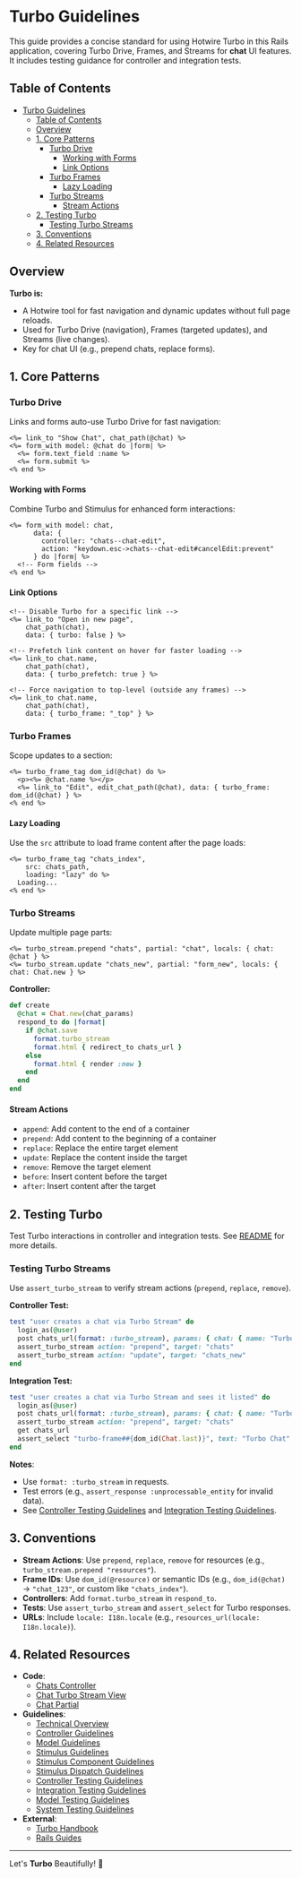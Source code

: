 <!--
---
title: "Turbo Guidelines"
description: "Concise guidelines for using Hotwire Turbo in this Rails application"
updated: "2025-05-15 10:23:00"
status: "Done 🤎"
contributors:
  - username: aindy
    ai: false
  - username: xai-grok-3
    ai: true
  - username: openai-gpt-4o
    ai: true
pillar: "Architecture"
tags: ["rails", "turbo", "hotwire", "architecture"]
related_docs:
  - path: "/app/controllers/chats_controller.rb"
  - path: "/app/views/chats/create.turbo_stream.erb"
  - path: "/app/views/chats/_chat.html.erb"
  - path: "/docs/architecture/technical-overview.md"
  - path: "/docs/architecture/controller-guidelines.md"
  - path: "/docs/architecture/model-guidelines.md"
  - path: "/docs/architecture/stimulus-guidelines.md"
  - path: "/docs/architecture/stimulus-component-guidelines.md"
  - path: "/docs/architecture/stimulus-dispatch-guidelines.md"
  - path: "/docs/testing/controller-testing-guidelines.md"
  - path: "/docs/testing/integration-testing-guidelines.md"
  - path: "/docs/testing/model-testing-guidelines.md"
  - path: "/docs/testing/system-testing-guidelines.md"
---
-->

# Turbo Guidelines

This guide provides a concise standard for using Hotwire Turbo in this Rails application, covering Turbo Drive, Frames, and Streams for **chat** UI features. It includes testing guidance for controller and integration tests.

## Table of Contents
- [Turbo Guidelines](#turbo-guidelines)
  - [Table of Contents](#table-of-contents)
  - [Overview](#overview)
  - [1. Core Patterns](#1-core-patterns)
    - [Turbo Drive](#turbo-drive)
      - [Working with Forms](#working-with-forms)
      - [Link Options](#link-options)
    - [Turbo Frames](#turbo-frames)
      - [Lazy Loading](#lazy-loading)
    - [Turbo Streams](#turbo-streams)
      - [Stream Actions](#stream-actions)
  - [2. Testing Turbo](#2-testing-turbo)
    - [Testing Turbo Streams](#testing-turbo-streams)
  - [3. Conventions](#3-conventions)
  - [4. Related Resources](#4-related-resources)

## Overview

**Turbo is:**
- A Hotwire tool for fast navigation and dynamic updates without full page reloads.
- Used for Turbo Drive (navigation), Frames (targeted updates), and Streams (live changes).
- Key for chat UI (e.g., prepend chats, replace forms).


## 1. Core Patterns

### Turbo Drive
Links and forms auto-use Turbo Drive for fast navigation:
```erb
<%= link_to "Show Chat", chat_path(@chat) %>
<%= form_with model: @chat do |form| %>
  <%= form.text_field :name %>
  <%= form.submit %>
<% end %>
```

#### Working with Forms
Combine Turbo and Stimulus for enhanced form interactions:

```erb
<%= form_with model: chat, 
      data: {
        controller: "chats--chat-edit",
        action: "keydown.esc->chats--chat-edit#cancelEdit:prevent"
      } do |form| %>
  <!-- Form fields -->
<% end %>
```

#### Link Options
```erb
<!-- Disable Turbo for a specific link -->
<%= link_to "Open in new page", 
    chat_path(chat), 
    data: { turbo: false } %>

<!-- Prefetch link content on hover for faster loading -->
<%= link_to chat.name, 
    chat_path(chat), 
    data: { turbo_prefetch: true } %>

<!-- Force navigation to top-level (outside any frames) -->
<%= link_to chat.name, 
    chat_path(chat), 
    data: { turbo_frame: "_top" } %>
```

### Turbo Frames
Scope updates to a section:
```erb
<%= turbo_frame_tag dom_id(@chat) do %>
  <p><%= @chat.name %></p>
  <%= link_to "Edit", edit_chat_path(@chat), data: { turbo_frame: dom_id(@chat) } %>
<% end %>
```

#### Lazy Loading
Use the `src` attribute to load frame content after the page loads:

```erb
<%= turbo_frame_tag "chats_index", 
    src: chats_path,
    loading: "lazy" do %>
  Loading...
<% end %>
```

### Turbo Streams
Update multiple page parts:
```erb
<%= turbo_stream.prepend "chats", partial: "chat", locals: { chat: @chat } %>
<%= turbo_stream.update "chats_new", partial: "form_new", locals: { chat: Chat.new } %>
```

**Controller:**

```ruby
def create
  @chat = Chat.new(chat_params)
  respond_to do |format|
    if @chat.save
      format.turbo_stream
      format.html { redirect_to chats_url }
    else
      format.html { render :new }
    end
  end
end
```

#### Stream Actions
- `append`: Add content to the end of a container
- `prepend`: Add content to the beginning of a container
- `replace`: Replace the entire target element
- `update`: Replace the content inside the target
- `remove`: Remove the target element
- `before`: Insert content before the target
- `after`: Insert content after the target


## 2. Testing Turbo

Test Turbo interactions in controller and integration tests. See [README](/docs/testing/README.md) for more details.

### Testing Turbo Streams
Use `assert_turbo_stream` to verify stream actions (`prepend`, `replace`, `remove`).

**Controller Test:**

```ruby
test "user creates a chat via Turbo Stream" do
  login_as(@user)
  post chats_url(format: :turbo_stream), params: { chat: { name: "Turbo Chat" } }
  assert_turbo_stream action: "prepend", target: "chats"
  assert_turbo_stream action: "update", target: "chats_new"
end
```

**Integration Test:**

```ruby
test "user creates a chat via Turbo Stream and sees it listed" do
  login_as(@user)
  post chats_url(format: :turbo_stream), params: { chat: { name: "Turbo Chat" } }
  assert_turbo_stream action: "prepend", target: "chats"
  get chats_url
  assert_select "turbo-frame##{dom_id(Chat.last)}", text: "Turbo Chat"
end
```

**Notes**:
- Use `format: :turbo_stream` in requests.
- Test errors (e.g., `assert_response :unprocessable_entity` for invalid data).
- See [Controller Testing Guidelines](/docs/testing/controller-testing-guidelines.md) and [Integration Testing Guidelines](/docs/testing/integration-testing-guidelines.md).

## 3. Conventions
- **Stream Actions**: Use `prepend`, `replace`, `remove` for resources (e.g., `turbo_stream.prepend "resources"`).
- **Frame IDs**: Use `dom_id(@resource)` or semantic IDs (e.g., `dom_id(@chat)` → `"chat_123"`, or custom like `"chats_index"`).
- **Controllers**: Add `format.turbo_stream` in `respond_to`.
- **Tests**: Use `assert_turbo_stream` and `assert_select` for Turbo responses.
- **URLs**: Include `locale: I18n.locale` (e.g., `resources_url(locale: I18n.locale)`).


## 4. Related Resources
- **Code**:
  - [Chats Controller](/app/controllers/chats_controller.rb)
  - [Chat Turbo Stream View](/app/views/chats/create.turbo_stream.erb)
  - [Chat Partial](/app/views/chats/_chat.html.erb)
- **Guidelines**:
  - [Technical Overview](/docs/architecture/technical-overview.md)
  - [Controller Guidelines](/docs/architecture/controller-guidelines.md)
  - [Model Guidelines](/docs/architecture/model-guidelines.md)
  - [Stimulus Guidelines](/docs/architecture/stimulus-guidelines.md)
  - [Stimulus Component Guidelines](/docs/architecture/stimulus-component-guidelines.md)
  - [Stimulus Dispatch Guidelines](/docs/architecture/stimulus-dispatch-guidelines.md)
  - [Controller Testing Guidelines](/docs/testing/controller-testing-guidelines.md)
  - [Integration Testing Guidelines](/docs/testing/integration-testing-guidelines.md)
  - [Model Testing Guidelines](/docs/testing/model-testing-guidelines.md)
  - [System Testing Guidelines](/docs/testing/system-testing-guidelines.md)
- **External**:
  - [Turbo Handbook](https://turbo.hotwired.dev/handbook)
  - [Rails Guides](https://guides.rubyonrails.org)

---
Let's **Turbo** Beautifully! 🩵
